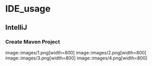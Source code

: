 # IDE_usage

## IntelliJ

### Create Maven Project

image::images/1.png[width=800]
image::images/2.png[width=800]
image::images/3.png[width=800]
image::images/4.png[width=800]
